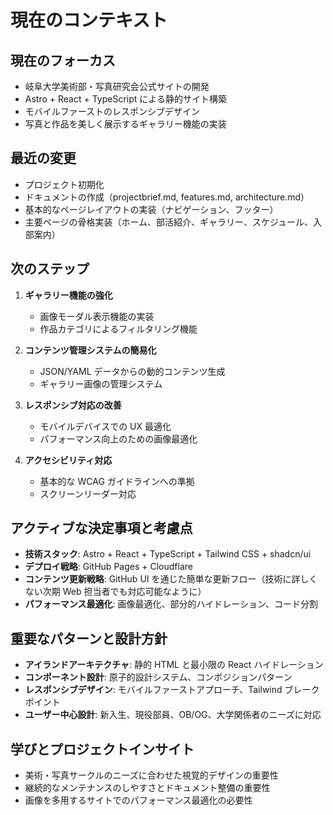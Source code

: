 # 現在のコンテキスト

## 現在のフォーカス

- 岐阜大学美術部・写真研究会公式サイトの開発
- Astro + React + TypeScript による静的サイト構築
- モバイルファーストのレスポンシブデザイン
- 写真と作品を美しく展示するギャラリー機能の実装

## 最近の変更

- プロジェクト初期化
- ドキュメントの作成（projectbrief.md, features.md, architecture.md）
- 基本的なページレイアウトの実装（ナビゲーション、フッター）
- 主要ページの骨格実装（ホーム、部活紹介、ギャラリー、スケジュール、入部案内）

## 次のステップ

1. **ギャラリー機能の強化**

   - 画像モーダル表示機能の実装
   - 作品カテゴリによるフィルタリング機能

2. **コンテンツ管理システムの簡易化**

   - JSON/YAML データからの動的コンテンツ生成
   - ギャラリー画像の管理システム

3. **レスポンシブ対応の改善**

   - モバイルデバイスでの UX 最適化
   - パフォーマンス向上のための画像最適化

4. **アクセシビリティ対応**
   - 基本的な WCAG ガイドラインへの準拠
   - スクリーンリーダー対応

## アクティブな決定事項と考慮点

- **技術スタック**: Astro + React + TypeScript + Tailwind CSS + shadcn/ui
- **デプロイ戦略**: GitHub Pages + Cloudflare
- **コンテンツ更新戦略**: GitHub UI を通じた簡単な更新フロー（技術に詳しくない次期 Web 担当者でも対応可能なように）
- **パフォーマンス最適化**: 画像最適化、部分的ハイドレーション、コード分割

## 重要なパターンと設計方針

- **アイランドアーキテクチャ**: 静的 HTML と最小限の React ハイドレーション
- **コンポーネント設計**: 原子的設計システム、コンポジションパターン
- **レスポンシブデザイン**: モバイルファーストアプローチ、Tailwind ブレークポイント
- **ユーザー中心設計**: 新入生、現役部員、OB/OG、大学関係者のニーズに対応

## 学びとプロジェクトインサイト

- 美術・写真サークルのニーズに合わせた視覚的デザインの重要性
- 継続的なメンテナンスのしやすさとドキュメント整備の重要性
- 画像を多用するサイトでのパフォーマンス最適化の必要性

